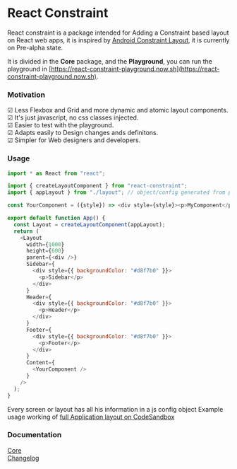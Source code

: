 # React Constraint

React constraint is a package intended for Adding a Constraint based layout on React web apps, it is inspired by [Android Constraint Layout](https://developer.android.com/reference/androidx/constraintlayout/widget/ConstraintLayout), it is currently on Pre-alpha state.

It is divided in the **Core** package, and the **Playground**, you can run the playground in [https://react-constraint-playground.now.sh](https://react-constraint-playground.now.sh).  


### Motivation

☑ Less Flexbox and Grid and more dynamic and atomic layout components.   
☑ It's just javascript, no css classes injected.  
☑ Easier to test with the playground.  
☑ Adapts easily to Design changes ands definitons.  
☑ Simpler for Web designers and developers.  

### Usage

```javascript
import * as React from "react";

import { createLayoutComponent } from "react-constraint";
import { appLayout } from "./layout"; // object/config generated from playground

const YourComponent = ({style}) => <div style={style}><p>MyComponent</p></div>

export default function App() {
  const Layout = createLayoutComponent(appLayout);
  return (
    <Layout
      width={1000}
      height={600}
      parent={<div />}
      Sidebar={
        <div style={{ backgroundColor: "#d8f7b0" }}>
          <p>Sidebar</p>
        </div>
      }
      Header={
        <div style={{ backgroundColor: "#d8f7b0" }}>
          <p>Header</p>
        </div>
      }
      Footer={
        <div style={{ backgroundColor: "#d8f7b0" }}>
          <p>Footer</p>
        </div>
      }
      Content={
        <YourComponent />
      }
    />
  );
}
```

Every screen or layout has all his information in a js config object 
Example usage working of [full Application layout on CodeSandbox](https://codesandbox.io/s/cool-sun-64hnr)

### Documentation

[Core](./packages/core/readme.md)  
[Changelog](./changelog.md)  